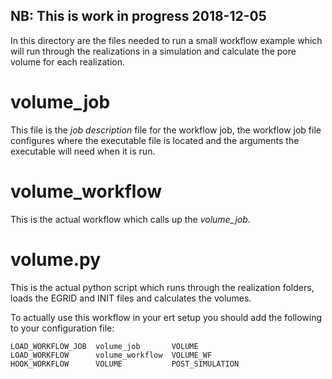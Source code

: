 ## NB: This is work in progress 2018-12-05

In this directory are the files needed to run a small workflow example which
will run through the realizations in a simulation and calculate the pore volume
for each realization.


# volume_job

This file is the *job description* file for the workflow job, the workflow job
file configures where the executable file is located and the arguments the
executable will need when it is run.


# volume_workflow

This is the actual workflow which calls up the *volume_job*.


# volume.py

This is the actual python script which runs through the realization folders,
loads the EGRID and INIT files and calculates the volumes.

To actually use this workflow in your ert setup you should add the following to
your configuration file:
```
LOAD_WORKFLOW_JOB  volume_job       VOLUME
LOAD_WORKFLOW      volume_workflow  VOLUME_WF
HOOK_WORKFLOW      VOLUME           POST_SIMULATION

```
